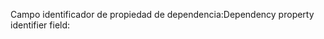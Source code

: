 <span data-ttu-id="7725b-101">Campo identificador de propiedad de dependencia:</span><span class="sxs-lookup"><span data-stu-id="7725b-101">Dependency property identifier field:</span></span>